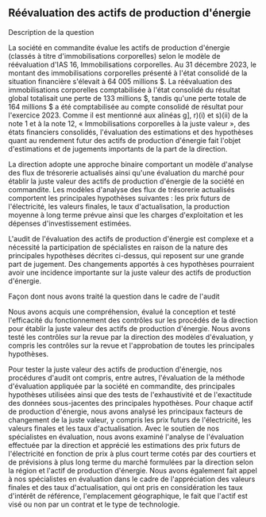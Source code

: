 ## Réévaluation des actifs de production d'énergie

Description de la question

La société en commandite évalue les actifs de production d'énergie (classés à titre d'immobilisations corporelles) selon le modèle de réévaluation d'IAS 16, Immobilisations corporelles. Au 31 décembre 2023, le montant des immobilisations corporelles présenté à l'état consolidé de la situation financière s'élevait à 64 005 millions \$. La réévaluation des immobilisations corporelles comptabilisée à l'état consolidé du résultat global totalisait une perte de 133 millions \$, tandis qu'une perte totale de 164 millions \$ a été comptabilisée au compte consolidé de résultat pour l'exercice 2023. Comme il est mentionné aux alinéas g], r)(i) et s)(ii) de la note 1 et à la note 12, « Immobilisations corporelles à la juste valeur », des états financiers consolidés, l'évaluation des estimations et des hypothèses quant au rendement futur des actifs de production d'énergie fait l'objet d'estimations et de jugements importants de la part de la direction.

La direction adopte une approche binaire comportant un modèle d'analyse des flux de trésorerie actualisés ainsi qu'une évaluation du marché pour établir la juste valeur des actifs de production d'énergie de la société en commandite. Les modèles d'analyse des flux de trésorerie actualisés comportent les principales hypothèses suivantes : les prix futurs de l'électricité, les valeurs finales, le taux d'actualisation, la production moyenne à long terme prévue ainsi que les charges d'exploitation et les dépenses d'investissement estimées.

L'audit de l'évaluation des actifs de production d'énergie est complexe et a nécessité la participation de spécialistes en raison de la nature des principales hypothèses décrites ci-dessus, qui reposent sur une grande part de jugement. Des changements apportés à ces hypothèses pourraient avoir une incidence importante sur la juste valeur des actifs de production d'énergie.

Façon dont nous avons traité la question dans le cadre de l'audit

Nous avons acquis une compréhension, évalué la conception et testé l'efficacité du fonctionnement des contrôles sur les procédés de la direction pour établir la juste valeur des actifs de production d'énergie. Nous avons testé les contrôles sur la revue par la direction des modèles d'évaluation, y compris les contrôles sur la revue et l'approbation de toutes les principales hypothèses.

Pour tester la juste valeur des actifs de production d'énergie, nos procédures d'audit ont compris, entre autres, l'évaluation de la méthode d'évaluation appliquée par la société en commandite, des principales hypothèses utilisées ainsi que des tests de l'exhaustivité et de l'exactitude des données sous-jacentes des principales hypothèses. Pour chaque actif de production d'énergie, nous avons analysé les principaux facteurs de changement de la juste valeur, y compris les prix futurs de l'électricité, les valeurs finales et les taux d'actualisation. Avec le soutien de nos spécialistes en évaluation, nous avons examiné l'analyse de l'évaluation effectuée par la direction et apprécié les estimations des prix futurs de l'électricité en fonction de prix à plus court terme cotés par des courtiers et de prévisions à plus long terme du marché formulées par la direction selon la région et l'actif de production d'énergie. Nous avons également fait appel à nos spécialistes en évaluation dans le cadre de l'appréciation des valeurs finales et des taux d'actualisation, qui ont pris en considération les taux d'intérêt de référence, l'emplacement géographique, le fait que l'actif est visé ou non par un contrat et le type de technologie.